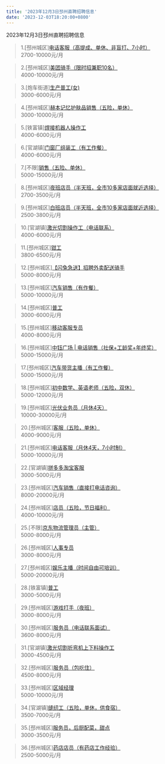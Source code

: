 ```yaml
---
title: '2023年12月3日邳州直聘招聘信息'
date: '2023-12-03T18:20:00+0800'
---
```

2023年12月3日邳州直聘招聘信息
<!--more-->
>1.[邳州城区][电话客服（高提成、单休、非盲打、7小时）](https://www.pizhouzhipin.com/job/31015)<br>
>2700-10000元/月

>2.[邳州城区][美团骑手（限时招兼职10名）](https://www.pizhouzhipin.com/job/31888)<br>
>4000-10000元/月

>3.[炮车街道][生产普工(女)](https://www.pizhouzhipin.com/job/31029)<br>
>3000-6000元/月

>4.[邳州城区][赫本记忆护肤品销售（五险，单休）](https://www.pizhouzhipin.com/job/32361)<br>
>3000-10000元/月

>5.[铁富镇][焊接机器人操作工](https://www.pizhouzhipin.com/job/28244)<br>
>4000-6000元/月

>6.[官湖镇][门窗厂组装工（有工作餐）](https://www.pizhouzhipin.com/job/28722)<br>
>4000-6000元/月

>7.[不限][销售（五险、单休）](https://www.pizhouzhipin.com/job/25237)<br>
>5000-15000元/月

>8.[邳州城区][夜班店员（半天班，全市10多家店面就近选择）](https://www.pizhouzhipin.com/job/26174)<br>
>2700-3500元/月

>9.[邳州城区][白班店员（半天班，全市10多家店面就近选择）](https://www.pizhouzhipin.com/job/26173)<br>
>2500-3800元/月

>10.[官湖镇][激光切割操作工（电话联系）](https://www.pizhouzhipin.com/job/27239)<br>
>4000-6000元/月

>11.[邳州城区][钳工](https://www.pizhouzhipin.com/job/25978)<br>
>3800-6500元/月

>12.[邳州城区][【闪兔急送】招聘外卖配送骑手](https://www.pizhouzhipin.com/job/28302)<br>
>5000-8000元/月

>13.[邳州城区][汽车销售（有作餐）](https://www.pizhouzhipin.com/job/29877)<br>
>5000-10000元/月

>14.[邳州城区][普工](https://www.pizhouzhipin.com/job/31274)<br>
>3000-6000元/月

>15.[邳州城区][移动客服专员](https://www.pizhouzhipin.com/job/30488)<br>
>4000-8000元/月

>16.[邳州城区][中钰广场 | 电话销售（社保+工龄奖+年终奖）](https://www.pizhouzhipin.com/job/31855)<br>
>5000-15000元/月

>17.[邳州城区][汽车带货主播（有工作餐）](https://www.pizhouzhipin.com/job/29878)<br>
>5000-15000元/月

>18.[邳州城区][初中数学、英语老师（五险，双休）](https://www.pizhouzhipin.com/job/26775)<br>
>5000-12000元/月

>19.[邳州城区][光伏业务员（月休4天）](https://www.pizhouzhipin.com/job/32243)<br>
>10000-30000元/月

>20.[邳州城区][客服（五险，单休）](https://www.pizhouzhipin.com/job/30882)<br>
>4000-9000元/月

>21.[邳州城区][电话客服（月休4天，7小时制）](https://www.pizhouzhipin.com/job/31728)<br>
>5000-10000元/月

>22.[官湖镇][拼多多淘宝客服](https://www.pizhouzhipin.com/job/31494)<br>
>3000-5000元/月

>23.[邳州城区][汽车销售（直接打电话咨询）](https://www.pizhouzhipin.com/job/31599)<br>
>8000-20000元/月

>24.[邳州城区][店员（五险，节日福利）](https://www.pizhouzhipin.com/job/30380)<br>
>4000-10000元/月

>25.[不限][京东物流管理员（主管）](https://www.pizhouzhipin.com/job/416)<br>
>5000-8000元/月

>26.[邳州城区][人事专员](https://www.pizhouzhipin.com/job/28548)<br>
>3000-8000元/月

>27.[邳州城区][娱乐主播（时间自由可培训）](https://www.pizhouzhipin.com/job/26980)<br>
>5000-20000元/月

>28.[铁富镇][普工](https://www.pizhouzhipin.com/job/32374)<br>
>3000-5000元/月

>29.[邳州城区][游戏打手（夜班）](https://www.pizhouzhipin.com/job/32309)<br>
>3000-8000元/月

>30.[邳州城区][服务员（电话联系面试）](https://www.pizhouzhipin.com/job/32137)<br>
>3600-8000元/月

>31.[官湖镇][激光切割折弯机上下料操作工](https://www.pizhouzhipin.com/job/32360)<br>
>3000-4500元/月

>32.[邳州城区][服务员（包吃住）](https://www.pizhouzhipin.com/job/32354)<br>
>4500-8000元/月

>33.[邳州城区][区域经理](https://www.pizhouzhipin.com/job/31066)<br>
>5000-10000元/月

>34.[官湖镇][缝纫工（五险，单休，供食宿）](https://www.pizhouzhipin.com/job/17265)<br>
>3500-7000元/月

>35.[邳州城区][服务员，后厨配菜，甜点](https://www.pizhouzhipin.com/job/32183)<br>
>3000-3500元/月

>36.[邳州城区][药店店员（有药店工作经验）](https://www.pizhouzhipin.com/job/27470)<br>
>2500-5000元/月

